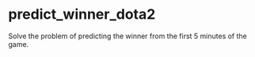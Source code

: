 # predict_winner_dota2
Solve the problem of predicting the winner from the first 5 minutes of the game.
